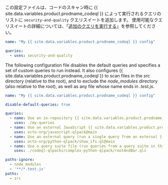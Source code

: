 この設定ファイルは、コードのスキャン時に {{ site.data.variables.product.prodname_codeql }} によって実行されるクエリのリストに `security-and-quality` クエリスイートを追加します。 使用可能なクエリスイートの詳細については、「[追加のクエリを実行する](#running-additional-queries)」を参照してください。

``` yaml
name: "My {{ site.data.variables.product.prodname_codeql }} config"

queries:
  - uses: security-and-quality
```

The following configuration file disables the default queries and specifies a set of custom queries to run instead. It also configures {{ site.data.variables.product.prodname_codeql }} to scan files in the  _src_ directory (relative to the root), and to exclude the _node_modules_ directory (also relative to the root), as well as any file whose name ends in _.test.js_.

``` yaml
name: "My {{ site.data.variables.product.prodname_codeql }} config"

disable-default-queries: true

queries:
  - name: Use an in-repository {{ site.data.variables.product.prodname_ql }} pack (run queries in the my-queries directory)
    uses: ./my-queries
  - name: Use an external JavaScript {{ site.data.variables.product.prodname_ql }} pack (run queries from an external repo)
    uses: octo-org/javascript-qlpack@main
  - name: Use an external query (run a single query from an external {{ site.data.variables.product.prodname_ql }} pack)
    uses: octo-org/python-qlpack/show_ifs.ql@main
  - name: Use a query suite file (run queries from a query suite in this repo)
    uses: ./codeql-qlpacks/complex-python-qlpack/rootAndBar.qls

paths-ignore: 
  - node_modules
  - '**/*.test.js'
paths:
  - src 
```
